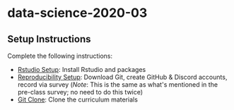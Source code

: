 # data-science-2020-03

## Setup Instructions

Complete the following instructions:

- [Rstudio Setup](https://github.com/olincollege/data-science-2020-03/blob/master/exercises/d00-e-setup00-install-assignment.md): Install Rstudio and packages
- [Reproducibility Setup](https://github.com/olincollege/data-science-2020-03/blob/master/exercises/d00-e-rep00-setup-assignment.md): Download Git, create GitHub & Discord accounts, record via survey (*Note*: This is the same as what's mentioned in the pre-class survey; no need to do this twice)
- [Git Clone](https://github.com/olincollege/data-science-2020-03/blob/master/exercises/d00-e-rep01-intro-git-assignment.md): Clone the curriculum materials
